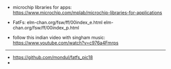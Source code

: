 * microchip libraries for apps:
	https://www.microchip.com/mplab/microchip-libraries-for-applications

* FatFs:
	elm-chan.org/fsw/ff/00index_e.html
	elm-chan.org/fsw/ff/00index_p.html
* follow this indian video with singham music:
https://www.youtube.com/watch?v=c976a4Fmrps

-----------------------------------------------------
* https://github.com/mondul/fatfs_pic18
* 